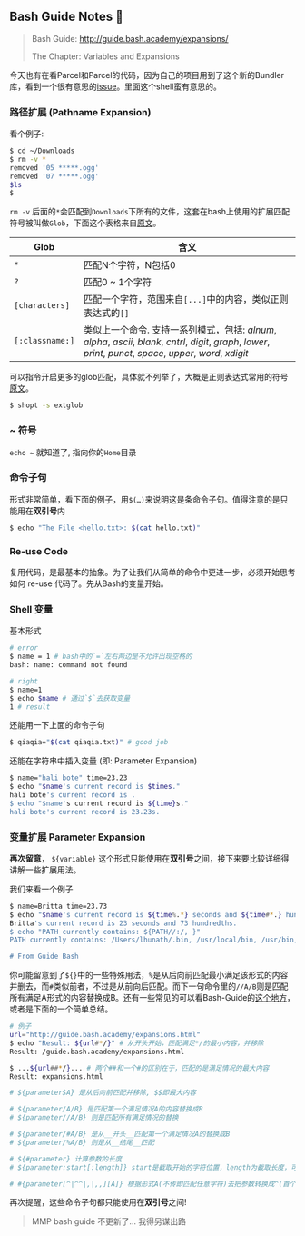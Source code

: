## Bash Guide Notes 📒

> Bash Guide: http://guide.bash.academy/expansions/
>
>  The Chapter: Variables and Expansions



今天也有在看Parcel和Parcel的代码，因为自己的项目用到了这个新的Bundler库，看到一个很有意思的[issue](https://github.com/parcel-bundler/parcel/issues/110#issuecomment-350259878)。里面这个shell蛮有意思的。



### 路径扩展 (Pathname Expansion)

看个例子:

```bash
$ cd ~/Downloads
$ rm -v *
removed '05 *****.ogg'
removed '07 *****.ogg'
$ls
$
```

`rm -v` 后面的`*`会匹配到`Downloads`下所有的文件，这套在bash上使用的扩展匹配符号被叫做`Glob`，下面这个表格来自[原文](http://guide.bash.academy/expansions/?=Pathname_Expansion#p1.1.0_4)。

| Glob            | 含义                                       |
| --------------- | ---------------------------------------- |
| `*`             | 匹配N个字符，N包括0                              |
| `?`             | 匹配0 ~ 1个字符                               |
| `[characters]`  | 匹配一个字符，范围来自`[...]`中的内容，类似正则表达式的`[]`      |
| `[:classname:]` | 类似上一个命令. 支持一系列模式，包括: _alnum_, _alpha_, _ascii_, _blank_, _cntrl_, _digit_, _graph_, _lower_, _print_, _punct_, _space_, _upper_, _word_, _xdigit_ |

可以指令开启更多的glob匹配，具体就不列举了，大概是正则表达式常用的符号[原文](http://guide.bash.academy/expansions/?=Pathname_Expansion#p1.1.0_9)。

```bash
$ shopt -s extglob
```



### ~ 符号

`echo ~` 就知道了, 指向你的`Home`目录



### 命令子句

形式非常简单，看下面的例子，用`$(…)`来说明这是条命令子句。值得注意的是只能用在**双引号**内

```bash
$ echo "The File <hello.txt>: $(cat hello.txt)"
```



### Re-use Code

复用代码，是最基本的抽象。为了让我们从简单的命令中更进一步，必须开始思考如何 re-use 代码了。先从Bash的变量开始。

### Shell 变量

基本形式

```bash
# error
$ name = 1 # bash中的`=`左右两边是不允许出现空格的
bash: name: command not found

# right
$ name=1
$ echo $name # 通过`$`去获取变量
1 # result
```

还能用一下上面的命令子句

```bash
$ qiaqia="$(cat qiaqia.txt)" # good job
```

还能在字符串中插入变量 (即: Parameter Expansion)

```bash
$ name="hali bote" time=23.23
$ echo "$name's current record is $times."
hali bote's current record is .
$ echo "$name's current record is ${time}s."
hali bote's current record is 23.23s.
```



### 变量扩展 Parameter Expansion

**再次留意**， `${variable}` 这个形式只能使用在**双引号**之间，接下来要比较详细得讲解一些扩展用法。

我们来看一个例子

```bash
$ name=Britta time=23.73
$ echo "$name's current record is ${time%.*} seconds and ${time#*.} hundredths."
Britta's current record is 23 seconds and 73 hundredths.
$ echo "PATH currently contains: ${PATH//:/, }"
PATH currently contains: /Users/lhunath/.bin, /usr/local/bin, /usr/bin, /bin, /usr/libexec

# From Guide Bash
```

你可能留意到了`${}`中的一些特殊用法，`%`是从后向前匹配最小满足该形式的内容并删去，而`#`类似前者，不过是从前向后匹配。而下一句命令里的`//A/B`则是匹配所有满足A形式的内容替换成B。还有一些常见的可以看Bash-Guide的[这个地方](http://guide.bash.academy/expansions/?=Parameter_Expansion#p2.2.2_5)，或者是下面的一个简单总结。

```bash
# 例子
url="http://guide.bash.academy/expansions.html"
$ echo "Result: ${url#*/}" # 从开头开始，匹配满足*/的最小内容，并移除
Result: /guide.bash.academy/expansions.html

$ ...${url##*/}... # 两个##和一个#的区别在于，匹配的是满足情况的最大内容
Result: expansions.html

# ${parameter$A} 是从后向前匹配并移除, $$即最大内容

# ${parameter/A/B} 是匹配第一个满足情况A的内容替换成B
# ${parameter//A/B} 则是匹配所有满足情况的替换

# ${parameter/#A/B} 是从__开头__匹配第一个满足情况A的替换成B
# ${parameter/%A/B} 则是从__结尾__匹配

# ${#parameter} 计算参数的长度
# ${parameter:start[:length]} start是截取开始的字符位置，length为截取长度，可省略或者是负数(负数即从后向前数)

# #{parameter[^|^^|,|,,][A]} 根据形式A(不传即匹配任意字符)去把参数转换成^(首个匹配到大写) ^^(所有匹配到大写) ,(首个匹配到小写) ,,(所有匹配到小写)
```

再次提醒，这些命令子句都只能使用在**双引号**之间!



> MMP bash guide 不更新了… 我得另谋出路